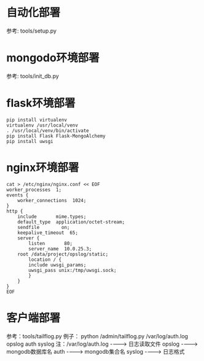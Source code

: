 # 自动化部署
参考: tools/setup.py

# mongodo环境部署
参考: tools/init_db.py

# flask环境部署
    pip install virtualenv
    virtualenv /usr/local/venv
    . /usr/local/venv/bin/activate
    pip install Flask Flask-MongoAlchemy
    pip install uwsgi

# nginx环境部署
    cat > /etc/nginx/nginx.conf << EOF
    worker_processes  1;
    events {
        worker_connections  1024;
    }
    http {
        include       mime.types;
        default_type  application/octet-stream;
        sendfile        on;
        keepalive_timeout  65;
        server {
            listen       80;
            server_name  10.0.25.3;
        root /data/project/opslog/static;
            location / { 
            include uwsgi_params; 
            uwsgi_pass unix:/tmp/uwsgi.sock; 
            }
        }
    }
    EOF

# 客户端部署
参考：tools/tailflog.py
例子：
python /admin/tailflog.py /var/log/auth.log opslog auth syslog
注：/var/log/auth.log ----> 日志读取文件
    opslog            ----> mongodb数据库名
    auth              ----> mongodb集合名
    syslog            ----> 日志格式

